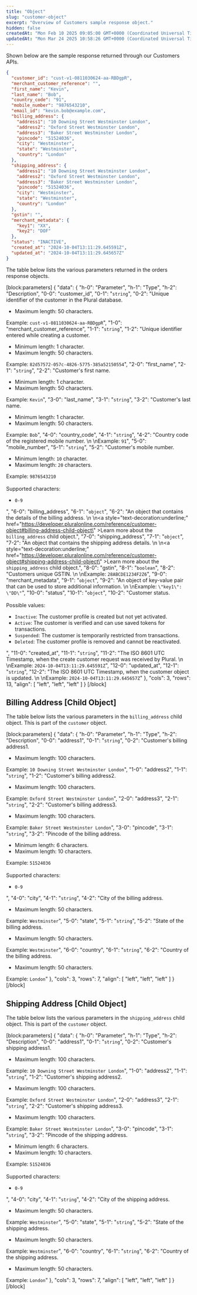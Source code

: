 ```yaml
---
title: "Object"
slug: "customer-object"
excerpt: "Overview of Customers sample response object."
hidden: false
createdAt: "Mon Feb 10 2025 09:05:00 GMT+0000 (Coordinated Universal Time)"
updatedAt: "Mon Mar 24 2025 10:58:26 GMT+0000 (Coordinated Universal Time)"
---
```

Shown below are the sample response returned through our Customers APIs.

```json Customer Response Object
{
  "customer_id": "cust-v1-0811030624-aa-RBDgpR",
  "merchant_customer_reference": "",
  "first_name": "Kevin",
  "last_name": "Bob",
  "country_code": "91",
  "mobile_number": "9876543210",
  "email_id": "kevin.bob@example.com",
  "billing_address": {
    "address1": "10 Downing Street Westminster London",
    "address2": "Oxford Street Westminster London",
    "address3": "Baker Street Westminster London",
    "pincode": "51524036",
    "city": "Westminster",
    "state": "Westminster",
    "country": "London"
  },
  "shipping_address": {
    "address1": "10 Downing Street Westminster London",
    "address2": "Oxford Street Westminster London",
    "address3": "Baker Street Westminster London",
    "pincode": "51524036",
    "city": "Westminster",
    "state": "Westminster",
    "country": "London"
  },
  "gstin": "",
  "merchant_metadata": {
    "key1": "XX",
    "key2": "DOF"
  },
  "status": "INACTIVE",
  "created_at": "2024-10-04T13:11:29.645591Z",
  "updated_at": "2024-10-04T13:11:29.645657Z"
}
```

The table below lists the various parameters returned in the orders response objects.

[block:parameters]
{
  "data": {
    "h-0": "Parameter",
    "h-1": "Type",
    "h-2": "Description",
    "0-0": "customer_id",
    "0-1": "`string`",
    "0-2": "Unique identifier of the customer in the Plural database.<ul><li>Maximum length: 50 characters.</ul></li>Example: `cust-v1-0811030624-aa-RBDgpR`",
    "1-0": "merchant_customer_reference",
    "1-1": "`string`",
    "1-2": "Unique identifier entered while creating a customer.<ul><li>Minimum length: 1 character.</li><li>Maximum length: 50 characters.</ul></li>Example: `82d57572-057c-4826-5775-385a52150554`",
    "2-0": "first_name",
    "2-1": "`string`",
    "2-2": "Customer's first name.<br><ul><li>Minimum length: 1 character.</li><li>Maximum length: 50 characters.</ul></li>Example: `Kevin`",
    "3-0": "last_name",
    "3-1": "`string`",
    "3-2": "Customer's last name.<br><ul><li>Minimum length: 1 character.</li><li>Maximum length: 50 characters.</ul></li>Example: `Bob`",
    "4-0": "country_code",
    "4-1": "`string`",
    "4-2": "Country code of the registered mobile number.  \n  \nExample: `91`",
    "5-0": "mobile_number",
    "5-1": "`string`",
    "5-2": "Customer's mobile number.<br><ul><li>Minimum length: `10` character.</li><li>Maximum length: `20` characters.</ul></li>Example: `9876543210`<br><br>Supported characters: <ul><li>`0-9`</ul></li>",
    "6-0": "billing_address",
    "6-1": "`object`",
    "6-2": "An object that contains the details of the billing address.  \n  \n<a style=\"text-decoration:underline;\" href=\"https://developer.pluralonline.com/reference/customer-object#billing-address-child-object\" >Learn more about the `billing_address` child object.</a>",
    "7-0": "shipping_address",
    "7-1": "`object`",
    "7-2": "An object that contains the shipping address details.  \n  \n<a style=\"text-decoration:underline;\" href=\"https://developer.pluralonline.com/reference/customer-object#shipping-address-child-object\" >Learn more about the `shipping_address` child object.</a>",
    "8-0": "gstin",
    "8-1": "`boolean`",
    "8-2": "Customers unique GSTIN.  \n  \nExample: `28ABCDE1234F2Z6`",
    "9-0": "merchant_metadata",
    "9-1": "`object`",
    "9-2": "An object of key-value pair that can be used to store additional information.  \n  \nExample: `\"key1\": \"DD\"`",
    "10-0": "status",
    "10-1": "`object`",
    "10-2": "Customer status.<br><br>Possible values:<ul><li>`Inactive`: The customer profile is created but not yet activated.</li><li>`Active`: The customer is verified and can use saved tokens for transactions.</li><li>`Suspended`: The customer is temporarily restricted from transactions.</li><li>`Deleted`:  The customer profile is removed and cannot be reactivated.</ul></li>",
    "11-0": "created_at",
    "11-1": "`string`",
    "11-2": "The ISO 8601 UTC Timestamp, when the create customer request was received by Plural.  \n  \nExample: `2024-10-04T13:11:29.645591Z`",
    "12-0": "updated_at",
    "12-1": "`string`",
    "12-2": "The ISO 8601 UTC Timestamp, when the customer object is updated.  \n  \nExample: `2024-10-04T13:11:29.645657Z`"
  },
  "cols": 3,
  "rows": 13,
  "align": [
    "left",
    "left",
    "left"
  ]
}
[/block]


## Billing Address [Child Object]

The table below lists the various parameters in the `billing_address` child object. This is part of the `customer` object.

[block:parameters]
{
  "data": {
    "h-0": "Parameter",
    "h-1": "Type",
    "h-2": "Description",
    "0-0": "address1",
    "0-1": "`string`",
    "0-2": "Customer's billing address1.<br><ul><li>Maximum length: 100 characters.</ul></li>Example: `10 Downing Street Westminster London`",
    "1-0": "address2",
    "1-1": "`string`",
    "1-2": "Customer's billing address2.<br><ul><li>Maximum length: 100 characters.</ul></li>Example: `Oxford Street Westminster London`",
    "2-0": "address3",
    "2-1": "`string`",
    "2-2": "Customer's billing address3.<br><ul><li>Maximum length: 100 characters.</ul></li>Example: `Baker Street Westminster London`",
    "3-0": "pincode",
    "3-1": "`string`",
    "3-2": "Pincode of the billing address.<ul><li>Minimum length: 6 characters.</li><li>Maximum length: 10 characters.</ul></li>Example: `51524036`<br><br>Supported characters: <ul><li>`0-9`</ul></li>",
    "4-0": "city",
    "4-1": "`string`",
    "4-2": "City of the billing address.<br><ul><li>Maximum length: 50 characters.</ul></li>Example: `Westminster`",
    "5-0": "state",
    "5-1": "`string`",
    "5-2": "State of the billing address.<br><ul><li>Maximum length: 50 characters.</ul></li>Example: `Westminster`",
    "6-0": "country",
    "6-1": "`string`",
    "6-2": "Country of the billing address.<br><ul><li>Maximum length: 50 characters.</ul></li>Example: `London`"
  },
  "cols": 3,
  "rows": 7,
  "align": [
    "left",
    "left",
    "left"
  ]
}
[/block]


## Shipping Address [Child Object]

The table below lists the various parameters in the `shipping_address` child object. This is part of the `customer` object.

[block:parameters]
{
  "data": {
    "h-0": "Parameter",
    "h-1": "Type",
    "h-2": "Description",
    "0-0": "address1",
    "0-1": "`string`",
    "0-2": "Customer's shipping address1.<br><ul><li>Maximum length: 100 characters.</ul></li>Example: `10 Downing Street Westminster London`",
    "1-0": "address2",
    "1-1": "`string`",
    "1-2": "Customer's shipping address2.<br><ul><li>Maximum length: 100 characters.</ul></li>Example: `Oxford Street Westminster London`",
    "2-0": "address3",
    "2-1": "`string`",
    "2-2": "Customer's shipping address3.<br><ul><li>Maximum length: 100 characters.</ul></li>Example: `Baker Street Westminster London`",
    "3-0": "pincode",
    "3-1": "`string`",
    "3-2": "Pincode of the shipping address.<ul><li>Minimum length: 6 characters.</li><li>Maximum length: 10 characters.</ul></li>Example: `51524036`<br><br>Supported characters: <ul><li>`0-9`</ul></li>",
    "4-0": "city",
    "4-1": "`string`",
    "4-2": "City of the shipping address.<br><ul><li>Maximum length: 50 characters.</ul></li>Example: `Westminster`",
    "5-0": "state",
    "5-1": "`string`",
    "5-2": "State of the shipping address.<br><ul><li>Maximum length: 50 characters.</ul></li>Example: `Westminster`",
    "6-0": "country",
    "6-1": "`string`",
    "6-2": "Country of the shipping address.<br><ul><li>Maximum length: 50 characters.</ul></li>Example: `London`"
  },
  "cols": 3,
  "rows": 7,
  "align": [
    "left",
    "left",
    "left"
  ]
}
[/block]
